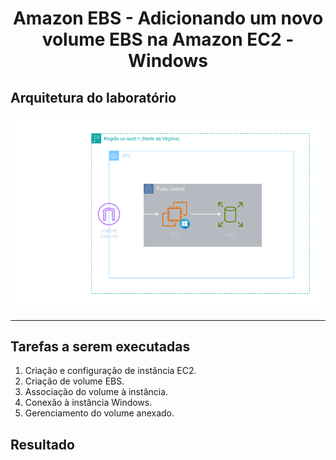 <h1 align=center> Amazon EBS - Adicionando um novo volume EBS na Amazon EC2 - Windows</h1>

<h2>Arquitetura do laboratório</h2>

<div align=center>
    <img width="800px" src="./../../../assets/imgs/labs/EBS/ebs-arch-2.png">
</div>

---

<h2>Tarefas a serem executadas</h2>

1. Criação e configuração de instância EC2.
2. Criação de volume EBS.
3. Associação do volume à instância.
4. Conexão à instância Windows.
5. Gerenciamento do volume anexado.

<h2>Resultado</h2>

